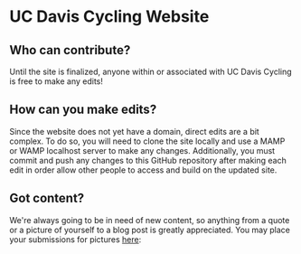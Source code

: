 # UC Davis Cycling Website

## Who can contribute?
Until the site is finalized, anyone within or associated with UC Davis Cycling is free to make any edits!

## How can you make edits?
Since the website does not yet have a domain, direct edits are a bit complex. To do so, you will need to clone the site locally and use a MAMP or WAMP localhost server to make any changes. Additionally, you must commit and push any changes to this GitHub repository after making each edit in order allow other people to access and build on the updated site.

## Got content?
We're always going to be in need of new content, so anything from a quote or a picture of yourself to a blog post is greatly appreciated. You may place your submissions for pictures [here](https://photos.app.goo.gl/SNaafhyMzHFCbasq7):